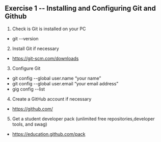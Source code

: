 Exercise 1 -- Installing and Configuring Git and Github
------------------------------------------------------

1. Check is Git is installed on your PC
  * git --version
2. Install Git if necessary
  * https://git-scm.com/downloads
3. Configure Git
  * git config --global user.name “your name”
  * git config --global user.email “your email address”
  * gig config --list
4. Create a GitHub account if necessary
  * https://github.com/
5. Get a student developer pack (unlimited free repositories,developer tools, and swag)
  * https://education.github.com/pack
